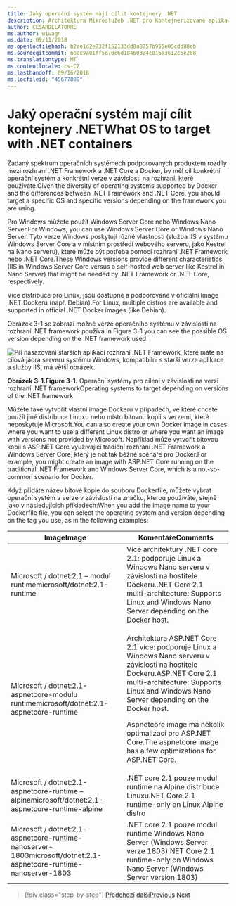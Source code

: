 ```yaml
---
title: Jaký operační systém mají cílit kontejnery .NET
description: Architektura Mikroslužeb .NET pro Kontejnerizované aplikace .NET | Jaký operační systém mají cílit kontejnery .NET
author: CESARDELATORRE
ms.author: wiwagn
ms.date: 09/11/2018
ms.openlocfilehash: b2ae1d2e732f152133dd8a8757b955e05cdd88eb
ms.sourcegitcommit: 6eac9a01ff5d70c6d18460324c016a3612c5e268
ms.translationtype: MT
ms.contentlocale: cs-CZ
ms.lasthandoff: 09/16/2018
ms.locfileid: "45677809"
---
```

# <a name="what-os-to-target-with-net-containers"></a><span data-ttu-id="e5eee-103">Jaký operační systém mají cílit kontejnery .NET</span><span class="sxs-lookup"><span data-stu-id="e5eee-103">What OS to target with .NET containers</span></span>

<span data-ttu-id="e5eee-104">Zadaný spektrum operačních systémech podporovaných produktem rozdíly mezi rozhraní .NET Framework a .NET Core a Docker, by měl cíl konkrétní operační systém a konkrétní verze v závislosti na rozhraní, které používáte.</span><span class="sxs-lookup"><span data-stu-id="e5eee-104">Given the diversity of operating systems supported by Docker and the differences between .NET Framework and .NET Core, you should target a specific OS and specific versions depending on the framework you are using.</span></span>

<span data-ttu-id="e5eee-105">Pro Windows můžete použít Windows Server Core nebo Windows Nano Server.</span><span class="sxs-lookup"><span data-stu-id="e5eee-105">For Windows, you can use Windows Server Core or Windows Nano Server.</span></span> <span data-ttu-id="e5eee-106">Tyto verze Windows poskytují různé vlastnosti (služba IIS v systému Windows Server Core a v místním prostředí webového serveru, jako Kestrel na Nano serveru), které může být potřeba pomocí rozhraní .NET Framework nebo .NET Core.</span><span class="sxs-lookup"><span data-stu-id="e5eee-106">These Windows versions provide different characteristics (IIS in Windows Server Core versus a self-hosted web server like Kestrel in Nano Server) that might be needed by .NET Framework or .NET Core, respectively.</span></span>

<span data-ttu-id="e5eee-107">Více distribuce pro Linux, jsou dostupné a podporované v oficiální Image .NET Dockeru (např. Debian).</span><span class="sxs-lookup"><span data-stu-id="e5eee-107">For Linux, multiple distros are available and supported in official .NET Docker images (like Debian).</span></span>

<span data-ttu-id="e5eee-108">Obrázek 3-1 se zobrazí možné verze operačního systému v závislosti na rozhraní .NET framework používá.</span><span class="sxs-lookup"><span data-stu-id="e5eee-108">In Figure 3-1 you can see the possible OS version depending on the .NET framework used.</span></span>

![Při nasazování starších aplikací rozhraní .NET Framework, které máte na cílová jádra serveru systému Windows, kompatibilní s starší verze aplikace a služby IIS, má větší obrázek.](./media/image1.png)

<span data-ttu-id="e5eee-113">**Obrázek 3-1.**</span><span class="sxs-lookup"><span data-stu-id="e5eee-113">**Figure 3-1.**</span></span> <span data-ttu-id="e5eee-114">Operační systémy pro cílení v závislosti na verzi rozhraní .NET framework</span><span class="sxs-lookup"><span data-stu-id="e5eee-114">Operating systems to target depending on versions of the .NET framework</span></span>

<span data-ttu-id="e5eee-115">Můžete také vytvořit vlastní image Dockeru v případech, ve které chcete použít jiné distribuce Linuxu nebo místo bitovou kopii s verzemi, které neposkytuje Microsoft.</span><span class="sxs-lookup"><span data-stu-id="e5eee-115">You can also create your own Docker image in cases where you want to use a different Linux distro or where you want an image with versions not provided by Microsoft.</span></span> <span data-ttu-id="e5eee-116">Například může vytvořit bitovou kopii s ASP.NET Core využívající tradiční rozhraní .NET Framework a Windows Server Core, který je not tak běžné scénáře pro Docker.</span><span class="sxs-lookup"><span data-stu-id="e5eee-116">For example, you might create an image with ASP.NET Core running on the traditional .NET Framework and Windows Server Core, which is a not-so-common scenario for Docker.</span></span>

<span data-ttu-id="e5eee-117">Když přidáte název bitové kopie do souboru Dockerfile, můžete vybrat operační systém a verze v závislosti na značku, kterou používáte, stejně jako v následujících příkladech:</span><span class="sxs-lookup"><span data-stu-id="e5eee-117">When you add the image name to your Dockerfile file, you can select the operating system and version depending on the tag you use, as in the following examples:</span></span>

<table>
<thead>
<tr class="header">
<th><span data-ttu-id="e5eee-118">Image</span><span class="sxs-lookup"><span data-stu-id="e5eee-118">Image</span></span></th>
<th><span data-ttu-id="e5eee-119">Komentáře</span><span class="sxs-lookup"><span data-stu-id="e5eee-119">Comments</span></span></th>
</tr>
</thead>
<tbody>
<tr>
<td><span data-ttu-id="e5eee-120">Microsoft / dotnet:2.1 – modul runtime</span><span class="sxs-lookup"><span data-stu-id="e5eee-120">microsoft/dotnet:2.1-runtime</span></span></td>
<td><span data-ttu-id="e5eee-121">Více architektury .NET core 2.1: podporuje Linux a Windows Nano serveru v závislosti na hostitele Dockeru.</span><span class="sxs-lookup"><span data-stu-id="e5eee-121">.NET Core 2.1 multi-architecture: Supports Linux and Windows Nano Server depending on the Docker host.</span></span></td>
</tr>
<tr class="odd">
<td><span data-ttu-id="e5eee-122">Microsoft / dotnet:2.1-aspnetcore-modulu runtime</span><span class="sxs-lookup"><span data-stu-id="e5eee-122">microsoft/dotnet:2.1-aspnetcore-runtime</span></span></td>
<td><p><span data-ttu-id="e5eee-123">Architektura ASP.NET Core 2.1 více: podporuje Linux a Windows Nano serveru v závislosti na hostitele Dockeru.</span><span class="sxs-lookup"><span data-stu-id="e5eee-123">ASP.NET Core 2.1 multi-architecture: Supports Linux and Windows Nano Server depending on the Docker host.</span></span></p>
<p><span data-ttu-id="e5eee-124">Aspnetcore image má několik optimalizací pro ASP.NET Core.</span><span class="sxs-lookup"><span data-stu-id="e5eee-124">The aspnetcore image has a few optimizations for ASP.NET Core.</span></span></p></td>
</tr>
<tr class="even">
<td><span data-ttu-id="e5eee-125">Microsoft / dotnet:2.1-aspnetcore-runtime – alpine</span><span class="sxs-lookup"><span data-stu-id="e5eee-125">microsoft/dotnet:2.1-aspnetcore-runtime-alpine</span></span></td>
<td><span data-ttu-id="e5eee-126">.NET core 2.1 pouze modul runtime na Alpine distribuce Linuxu</span><span class="sxs-lookup"><span data-stu-id="e5eee-126">.NET Core 2.1 runtime-only on Linux Alpine distro</span></span></td>
</tr>
<tr class="odd">
<td><span data-ttu-id="e5eee-127">Microsoft / dotnet:2.1-aspnetcore-runtime-nanoserver-1803</span><span class="sxs-lookup"><span data-stu-id="e5eee-127">microsoft/dotnet:2.1-aspnetcore-runtime-nanoserver-1803</span></span></td>
<td><span data-ttu-id="e5eee-128">.NET core 2.1 pouze modul runtime Windows Nano Server (Windows Server verze 1803)</span><span class="sxs-lookup"><span data-stu-id="e5eee-128">.NET Core 2.1 runtime-only on Windows Nano Server (Windows Server version 1803)</span></span></td>
</tr>
</tbody>
</table>

>[!div class="step-by-step"]
<span data-ttu-id="e5eee-129">[Předchozí](container-framework-choice-factors.md)
[další](official-net-docker-images.md)</span><span class="sxs-lookup"><span data-stu-id="e5eee-129">[Previous](container-framework-choice-factors.md)
[Next](official-net-docker-images.md)</span></span>
